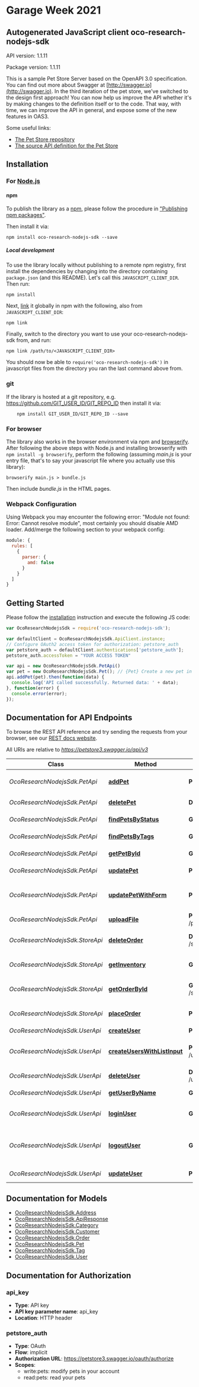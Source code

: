# Garage Week 2021
## Autogenerated JavaScript client oco-research-nodejs-sdk

API version: 1.1.11

Package version: 1.1.11

This is a sample Pet Store Server based on the OpenAPI 3.0 specification.  You can find out more about
Swagger at [http://swagger.io](http://swagger.io). In the third iteration of the pet store, we've switched to the design first approach!
You can now help us improve the API whether it's by making changes to the definition itself or to the code.
That way, with time, we can improve the API in general, and expose some of the new features in OAS3.

Some useful links:
- [The Pet Store repository](https://github.com/swagger-api/swagger-petstore)
- [The source API definition for the Pet Store](https://github.com/swagger-api/swagger-petstore/blob/master/src/main/resources/openapi.yaml)


## Installation

### For [Node.js](https://nodejs.org/)

#### npm

To publish the library as a [npm](https://www.npmjs.com/), please follow the procedure in ["Publishing npm packages"](https://docs.npmjs.com/getting-started/publishing-npm-packages).

Then install it via:

```shell
npm install oco-research-nodejs-sdk --save
```

##### Local development

To use the library locally without publishing to a remote npm registry, first install the dependencies by changing into the directory containing `package.json` (and this README). Let's call this `JAVASCRIPT_CLIENT_DIR`. Then run:

```shell
npm install
```

Next, [link](https://docs.npmjs.com/cli/link) it globally in npm with the following, also from `JAVASCRIPT_CLIENT_DIR`:

```shell
npm link
```

Finally, switch to the directory you want to use your oco-research-nodejs-sdk from, and run:

```shell
npm link /path/to/<JAVASCRIPT_CLIENT_DIR>
```

You should now be able to `require('oco-research-nodejs-sdk')` in javascript files from the directory you ran the last command above from.

### git

If the library is hosted at a git repository, e.g. https://github.com/GIT_USER_ID/GIT_REPO_ID
then install it via:

```shell
    npm install GIT_USER_ID/GIT_REPO_ID --save
```

### For browser

The library also works in the browser environment via npm and [browserify](http://browserify.org/). After following the above steps with Node.js and installing browserify with `npm install -g browserify`, perform the following (assuming *main.js* is your entry file, that's to say your javascript file where you actually use this library):

```shell
browserify main.js > bundle.js
```

Then include *bundle.js* in the HTML pages.

### Webpack Configuration

Using Webpack you may encounter the following error: "Module not found: Error:
Cannot resolve module", most certainly you should disable AMD loader. Add/merge
the following section to your webpack config:

```javascript
module: {
  rules: [
    {
      parser: {
        amd: false
      }
    }
  ]
}
```

## Getting Started

Please follow the [installation](#installation) instruction and execute the following JS code:

```javascript
var OcoResearchNodejsSdk = require('oco-research-nodejs-sdk');

var defaultClient = OcoResearchNodejsSdk.ApiClient.instance;
// Configure OAuth2 access token for authorization: petstore_auth
var petstore_auth = defaultClient.authentications['petstore_auth'];
petstore_auth.accessToken = "YOUR ACCESS TOKEN"

var api = new OcoResearchNodejsSdk.PetApi()
var pet = new OcoResearchNodejsSdk.Pet(); // {Pet} Create a new pet in the store
api.addPet(pet).then(function(data) {
  console.log('API called successfully. Returned data: ' + data);
}, function(error) {
  console.error(error);
});


```

## Documentation for API Endpoints

To browse the REST API reference and try sending the requests from your browser, see our [REST docs website](https://oco-research.github.io/nodejs-sdk/).

All URIs are relative to *https://petstore3.swagger.io/api/v3*

Class | Method | HTTP request | Description
------------ | ------------- | ------------- | -------------
*OcoResearchNodejsSdk.PetApi* | [**addPet**](docs/PetApi.md#addPet) | **POST** /pet | Add a new pet to the store
*OcoResearchNodejsSdk.PetApi* | [**deletePet**](docs/PetApi.md#deletePet) | **DELETE** /pet/{petId} | Deletes a pet
*OcoResearchNodejsSdk.PetApi* | [**findPetsByStatus**](docs/PetApi.md#findPetsByStatus) | **GET** /pet/findByStatus | Finds Pets by status
*OcoResearchNodejsSdk.PetApi* | [**findPetsByTags**](docs/PetApi.md#findPetsByTags) | **GET** /pet/findByTags | Finds Pets by tags
*OcoResearchNodejsSdk.PetApi* | [**getPetById**](docs/PetApi.md#getPetById) | **GET** /pet/{petId} | Find pet by ID
*OcoResearchNodejsSdk.PetApi* | [**updatePet**](docs/PetApi.md#updatePet) | **PUT** /pet | Update an existing pet
*OcoResearchNodejsSdk.PetApi* | [**updatePetWithForm**](docs/PetApi.md#updatePetWithForm) | **POST** /pet/{petId} | Updates a pet in the store with form data
*OcoResearchNodejsSdk.PetApi* | [**uploadFile**](docs/PetApi.md#uploadFile) | **POST** /pet/{petId}/uploadImage | uploads an image
*OcoResearchNodejsSdk.StoreApi* | [**deleteOrder**](docs/StoreApi.md#deleteOrder) | **DELETE** /store/order/{orderId} | Delete purchase order by ID
*OcoResearchNodejsSdk.StoreApi* | [**getInventory**](docs/StoreApi.md#getInventory) | **GET** /store/inventory | Returns pet inventories by status
*OcoResearchNodejsSdk.StoreApi* | [**getOrderById**](docs/StoreApi.md#getOrderById) | **GET** /store/order/{orderId} | Find purchase order by ID
*OcoResearchNodejsSdk.StoreApi* | [**placeOrder**](docs/StoreApi.md#placeOrder) | **POST** /store/order | Place an order for a pet
*OcoResearchNodejsSdk.UserApi* | [**createUser**](docs/UserApi.md#createUser) | **POST** /user | Create user
*OcoResearchNodejsSdk.UserApi* | [**createUsersWithListInput**](docs/UserApi.md#createUsersWithListInput) | **POST** /user/createWithList | Creates list of users with given input array
*OcoResearchNodejsSdk.UserApi* | [**deleteUser**](docs/UserApi.md#deleteUser) | **DELETE** /user/{username} | Delete user
*OcoResearchNodejsSdk.UserApi* | [**getUserByName**](docs/UserApi.md#getUserByName) | **GET** /user/{username} | Get user by user name
*OcoResearchNodejsSdk.UserApi* | [**loginUser**](docs/UserApi.md#loginUser) | **GET** /user/login | Logs user into the system
*OcoResearchNodejsSdk.UserApi* | [**logoutUser**](docs/UserApi.md#logoutUser) | **GET** /user/logout | Logs out current logged in user session
*OcoResearchNodejsSdk.UserApi* | [**updateUser**](docs/UserApi.md#updateUser) | **PUT** /user/{username} | Update user


## Documentation for Models

 - [OcoResearchNodejsSdk.Address](docs/Address.md)
 - [OcoResearchNodejsSdk.ApiResponse](docs/ApiResponse.md)
 - [OcoResearchNodejsSdk.Category](docs/Category.md)
 - [OcoResearchNodejsSdk.Customer](docs/Customer.md)
 - [OcoResearchNodejsSdk.Order](docs/Order.md)
 - [OcoResearchNodejsSdk.Pet](docs/Pet.md)
 - [OcoResearchNodejsSdk.Tag](docs/Tag.md)
 - [OcoResearchNodejsSdk.User](docs/User.md)


## Documentation for Authorization



### api_key


- **Type**: API key
- **API key parameter name**: api_key
- **Location**: HTTP header



### petstore_auth


- **Type**: OAuth
- **Flow**: implicit
- **Authorization URL**: https://petstore3.swagger.io/oauth/authorize
- **Scopes**: 
  - write:pets: modify pets in your account
  - read:pets: read your pets


